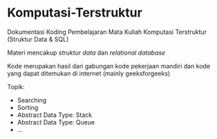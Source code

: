 # Komputasi-Terstruktur


Dokumentasi Koding Pembelajaran Mata Kuliah Komputasi Terstruktur (Struktur Data & SQL)

Materi mencakup _struktur data_ dan _relational database_

Kode merupakan hasil dari gabungan kode pekerjaan mandiri dan kode yang dapat ditemukan di internet (mainly geeksforgeeks)

Topik:
- Searching
- Sorting
- Abstract Data Type: Stack
- Abstract Data Type: Queue
- ...
